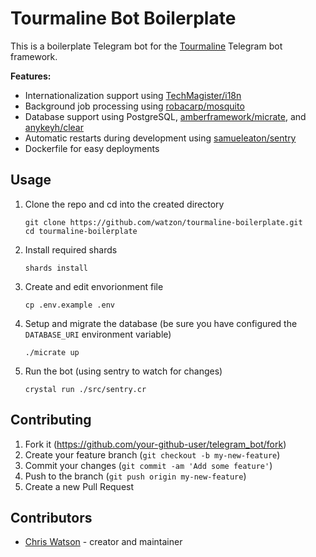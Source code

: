 # Tourmaline Bot Boilerplate

This is a boilerplate Telegram bot for the [Tourmaline](https://tourmaline.dev) Telegram bot framework.

**Features:**
- Internationalization support using [TechMagister/i18n](https://github.com/TechMagister/i18n)
- Background job processing using [robacarp/mosquito](https://github.com/robacarp/mosquito)
- Database support using PostgreSQL, [amberframework/micrate](https://github.com/amberframework/micrate), and [anykeyh/clear](https://github.com/anykeyh/clear)
- Automatic restarts during development using [samueleaton/sentry](https://github.com/samueleaton/sentry)
- Dockerfile for easy deployments

## Usage

1. Clone the repo and cd into the created directory

    ```
    git clone https://github.com/watzon/tourmaline-boilerplate.git
    cd tourmaline-boilerplate
    ```

2. Install required shards

    ```
    shards install
    ```

3. Create and edit envorionment file

    ```
    cp .env.example .env
    ```

3. Setup and migrate the database (be sure you have configured the `DATABASE_URI` environment variable)

    ```
    ./micrate up
    ```

4. Run the bot (using sentry to watch for changes)

    ```
    crystal run ./src/sentry.cr
    ```

## Contributing

1. Fork it (<https://github.com/your-github-user/telegram_bot/fork>)
2. Create your feature branch (`git checkout -b my-new-feature`)
3. Commit your changes (`git commit -am 'Add some feature'`)
4. Push to the branch (`git push origin my-new-feature`)
5. Create a new Pull Request

## Contributors

- [Chris Watson](https://github.com/your-github-user) - creator and maintainer
